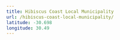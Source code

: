 ```yaml
---
title: Hibiscus Coast Local Municipality
url: /hibiscus-coast-local-municipality/
latitude: -30.698
longitude: 30.49
---
```

